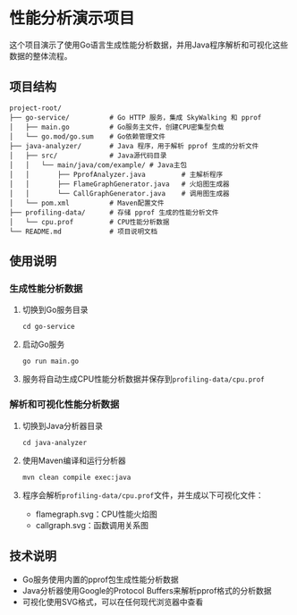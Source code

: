 # 性能分析演示项目

这个项目演示了使用Go语言生成性能分析数据，并用Java程序解析和可视化这些数据的整体流程。

## 项目结构

```
project-root/
├── go-service/          # Go HTTP 服务，集成 SkyWalking 和 pprof
│   ├── main.go          # Go服务主文件，创建CPU密集型负载
│   └── go.mod/go.sum    # Go依赖管理文件
├── java-analyzer/       # Java 程序，用于解析 pprof 生成的分析文件
│   ├── src/             # Java源代码目录
│   │   └── main/java/com/example/ # Java主包
│   │       ├── PprofAnalyzer.java         # 主解析程序
│   │       ├── FlameGraphGenerator.java   # 火焰图生成器
│   │       └── CallGraphGenerator.java    # 调用图生成器
│   └── pom.xml          # Maven配置文件
├── profiling-data/      # 存储 pprof 生成的性能分析文件
│   └── cpu.prof         # CPU性能分析数据
└── README.md            # 项目说明文档
```

## 使用说明

### 生成性能分析数据

1. 切换到Go服务目录
   ```
   cd go-service
   ```

2. 启动Go服务
   ```
   go run main.go
   ```

3. 服务将自动生成CPU性能分析数据并保存到`profiling-data/cpu.prof`

### 解析和可视化性能分析数据

1. 切换到Java分析器目录
   ```
   cd java-analyzer
   ```

2. 使用Maven编译和运行分析器
   ```
   mvn clean compile exec:java
   ```

3. 程序会解析`profiling-data/cpu.prof`文件，并生成以下可视化文件：
   - flamegraph.svg：CPU性能火焰图
   - callgraph.svg：函数调用关系图

## 技术说明

- Go服务使用内置的pprof包生成性能分析数据
- Java分析器使用Google的Protocol Buffers来解析pprof格式的分析数据
- 可视化使用SVG格式，可以在任何现代浏览器中查看 